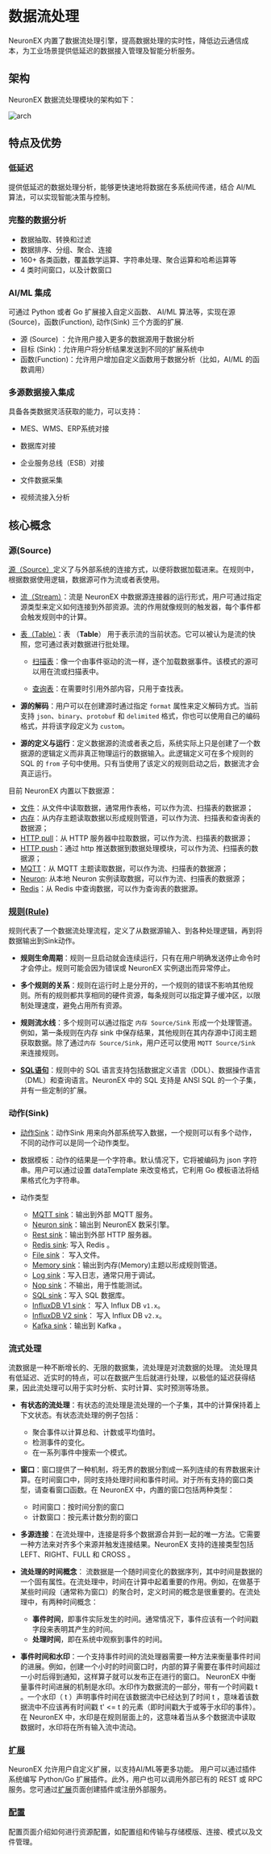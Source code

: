 # 数据流处理

NeuronEX 内置了数据流处理引擎，提高数据处理的实时性，降低边云通信成本，为工业场景提供低延迟的数据接入管理及智能分析服务。

## 架构

NeuronEX 数据流处理模块的架构如下：

![arch](./_assets/arch.png)

## 特点及优势

### 低延迟
提供低延迟的数据处理分析，能够更快速地将数据在多系统间传递，结合 AI/ML 算法，可以实现智能决策与控制。

### 完整的数据分析

- 数据抽取、转换和过滤
- 数据排序、分组、聚合、连接
- 160+ 各类函数，覆盖数学运算、字符串处理、聚合运算和哈希运算等
- 4 类时间窗口，以及计数窗口

### AI/ML 集成

可通过  Python 或者 Go 扩展接入自定义函数、 AI/ML 算法等，实现在源(Source)，函数(Function), 动作(Sink) 三个方面的扩展.
- 源 (Source) ：允许用户接入更多的数据源用于数据分析
- 目标 (Sink)：允许用户将分析结果发送到不同的扩展系统中
- 函数(Function)：允许用户增加自定义函数用于数据分析（比如，AI/ML 的函数调用）

### 多源数据接入集成
具备各类数据灵活获取的能力，可以支持：

- MES、WMS、ERP系统对接

- 数据库对接

- 企业服务总线（ESB）对接

- 文件数据采集

- 视频流接入分析


## 核心概念

### 源(Source)

[源（Source）](./source.md)定义了与外部系统的连接方式，以便将数据加载进来。在规则中，根据数据使用逻辑，数据源可作为流或者表使用。 

- [流（Stream）](./stream.md)：流是 NeuronEX 中数据源连接器的运行形式，用户可通过指定源类型来定义如何连接到外部资源。流的作用就像规则的触发器，每个事件都会触发规则中的计算。

- [表（Table）](./tables.md)：表 （**Table**） 用于表示流的当前状态。它可以被认为是流的快照，您可通过表对数据进行批处理。

  - [扫描表](./scan.md)：像一个由事件驱动的流一样，逐个加载数据事件。该模式的源可以用在流或扫描表中。

  - [查询表](./lookup.md)：在需要时引用外部内容，只用于查找表。

- **源的解码**：用户可以在创建源时通过指定 `format` 属性来定义解码方式。当前支持 `json`、`binary`、`protobuf` 和 `delimited` 格式，你也可以使用自己的编码格式，并将该字段定义为 `custom`。

- **源的定义与运行**：定义数据源的流或者表之后，系统实际上只是创建了一个数据源的逻辑定义而非真正物理运行的数据输入。此逻辑定义可在多个规则的 SQL 的 `from` 子句中使用。只有当使用了该定义的规则启动之后，数据流才会真正运行。

目前 NeuronEX 内置以下数据源：

- [文件](./file.md)：从文件中读取数据，通常用作表格，可以作为流、扫描表的数据源；
- [内存](./memory.md)：从内存主题读取数据以形成规则管道，可以作为流、扫描表和查询表的数据源；
- [HTTP pull](./http_pull.md)：从 HTTP 服务器中拉取数据，可以作为流、扫描表的数据源；
- [HTTP push](./http_push.md)：通过 http 推送数据到数据处理模块，可以作为流、扫描表的数据源；
- [MQTT](./mqtt.md)：从 MQTT 主题读取数据，可以作为流、扫描表的数据源；
- [Neuron](./neuron.md): 从本地 Neuron 实例读取数据，可以作为流、扫描表的数据源；
- [Redis](./redis.md)：从 Redis 中查询数据，可以作为查询表的数据源。

### [规则(Rule)](./rules.md)

规则代表了一个数据流处理流程，定义了从数据源输入、到各种处理逻辑，再到将数据输出到Sink动作。

- **规则生命周期**：规则一旦启动就会连续运行，只有在用户明确发送停止命令时才会停止。规则可能会因为错误或 NeuronEX 实例退出而异常停止。

- **多个规则的关系**：规则在运行时上是分开的，一个规则的错误不影响其他规则。所有的规则都共享相同的硬件资源，每条规则可以指定算子缓冲区，以限制处理速度，避免占用所有资源。

- **规则流水线**：多个规则可以通过指定 `内存 Source/Sink` 形成一个处理管道。例如，第一条规则在内存 sink 中保存结果，其他规则在其内存源中订阅主题获取数据。除了通过`内存 Source/Sink`，用户还可以使用 `MQTT Source/Sink` 来连接规则。

- **[SQL语句](./sqls/overview.md)**：规则中的 SQL 语言支持包括数据定义语言（DDL）、数据操作语言（DML）和查询语言。NeuronEX 中的 SQL 支持是 ANSI SQL 的一个子集，并有一些定制的扩展。

### 动作(Sink)

- [动作Sink](./sink/sink.md)：动作Sink 用来向外部系统写入数据，一个规则可以有多个动作，不同的动作可以是同一个动作类型。

- 数据模板：动作的结果是一个字符串。默认情况下，它将被编码为 json 字符串。用户可以通过设置 dataTemplate 来改变格式，它利用 Go 模板语法将结果格式化为字符串。

- 动作类型
  - [MQTT sink](./sink/mqtt.md)：输出到外部 MQTT 服务。
  - [Neuron sink](./sink/neuron.md)：输出到 NeuronEX 数采引擎。
  - [Rest sink](./sink/rest.md)：输出到外部 HTTP 服务器。
  - [Redis sink](./sink/redis.md): 写入 Redis 。
  - [File sink](./sink/file.md)： 写入文件。
  - [Memory sink](./sink/memory.md)：输出到内存(Memory)主题以形成规则管道。
  - [Log sink](./sink/log.md)：写入日志，通常只用于调试。
  - [Nop sink](./sink/nop.md)：不输出，用于性能测试。
  - [SQL sink](./sink/sql.md)：写入 SQL 数据库。
  - [InfluxDB V1 sink](./sink/influx.md)： 写入 Influx DB `v1.x`。
  - [InfluxDB V2 sink](./sink/influx2.md)： 写入 Influx DB `v2.x`。
  <!-- - [Tdengine sink](./sink/tdengine.md)： 写入 Tdengine 。 -->
  <!-- - [Image sink](./sink/image.md)： 写入一个图像文件。仅用于处理二进制结果。 -->
  - [Kafka sink](./sink/kafka.md)：输出到 Kafka 。


### 流式处理
流数据是一种不断增长的、无限的数据集，流处理是对流数据的处理。
流处理具有低延迟、近实时的特点，可以在数据产生后就进行处理，以极低的延迟获得结果，因此流处理可以用于实时分析、实时计算、实时预测等场景。

- **有状态的流处理**：有状态的流处理是流处理的一个子集，其中的计算保持着上下文状态。有状态流处理的例子包括：
  - 聚合事件以计算总和、计数或平均值时。
  - 检测事件的变化。
  - 在一系列事件中搜索一个模式。

- **窗口**：窗口提供了一种机制，将无界的数据分割成一系列连续的有界数据来计算。在时间窗口中，同时支持处理时间和事件时间。对于所有支持的窗口类型，请查看窗口函数。在 NeuronEX 中，内置的窗口包括两种类型：
  - 时间窗口：按时间分割的窗口
  - 计数窗口：按元素计数分割的窗口

- **多源连接**：在流处理中，连接是将多个数据源合并到一起的唯一方法。它需要一种方法来对齐多个来源并触发连接结果。NeuronEX 支持的连接类型包括 LEFT、RIGHT、FULL 和 CROSS 。

- **流处理的时间概念**：
流数据是一个随时间变化的数据序列，其中时间是数据的一个固有属性。在流处理中，时间在计算中起着重要的作用。例如，在做基于某些时间段（通常称为窗口）的聚合时，定义时间的概念是很重要的。在流处理中，有两种时间概念：

  - **事件时间**，即事件实际发生的时间。通常情况下，事件应该有一个时间戳字段来表明其产生的时间。
  - **处理时间**，即在系统中观察到事件的时间。

- **事件时间和水印**：一个支持事件时间的流处理器需要一种方法来衡量事件时间的进展。例如，创建一个小时的时间窗口时，内部的算子需要在事件时间超过一小时后得到通知，这样算子就可以发布正在进行的窗口。
NeuronEX 中衡量事件时间进展的机制是水印。水印作为数据流的一部分，带有一个时间戳 t 。一个水印（ t ）声明事件时间在该数据流中已经达到了时间 t ，意味着该数据流中不应该再有时间戳 t' <= t 的元素（即时间戳大于或等于水印的事件）。在 NeuronEX 中，水印是在规则层面上的，这意味着当从多个数据流中读取数据时，水印将在所有输入流中流动。



### [扩展](./extension.md)

NeuronEX 允许用户自定义扩展，以支持AI/ML等更多功能。 用户可以通过插件系统编写 Python/Go 扩展插件。此外，用户也可以调用外部已有的 REST 或 RPC 服务。您可通过[扩展](./extension.md)页面创建插件或注册外部服务。

### [配置](./config.md)

配置页面介绍如何进行资源配置，如配置组和传输与存储模版、连接、模式以及文件管理。

